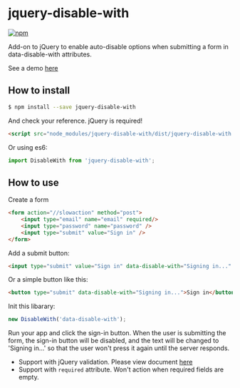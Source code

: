 # jquery-disable-with

[![npm](https://img.shields.io/npm/v/jquery-disable-with.svg?style=flat)](https://www.npmjs.com/package/jquery-disable-with)

Add-on to jQuery to enable auto-disable options when submitting a form in data-disable-with attributes.

See a demo [here](https://developer.aiursoft.com/Samples/DisableWithForm)

## How to install

```bash
$ npm install --save jquery-disable-with
```

And check your reference. jQuery is required!

```html
<script src="node_modules/jquery-disable-with/dist/jquery-disable-with.js"></script>
```

Or using es6:

```javascript
import DisableWith from 'jquery-disable-with';
```

## How to use

Create a form

```html
<form action="//slowaction" method="post">
    <input type="email" name="email" required/>
    <input type="password" name="password" />
    <input type="submit" value="Sign in" />
</form>
```

Add a submit button:

```html
<input type="submit" value="Sign in" data-disable-with="Signing in..." />
```

Or a simple button like this:

```html
<button type="submit" data-disable-with="Signing in...">Sign in</button>
```

Init this libarary:

```javascript
new DisableWith('data-disable-with');
```

Run your app and click the sign-in button. When the user is submitting the form, the sign-in button will be disabled, and the text will be changed to 'Signing in...' so that the user won't press it again until the server responds.

* Support with jQuery validation. Please view document [here](https://github.com/jquery-validation/jquery-validation)
* Support with `required` attribute. Won't action when required fields are empty.

